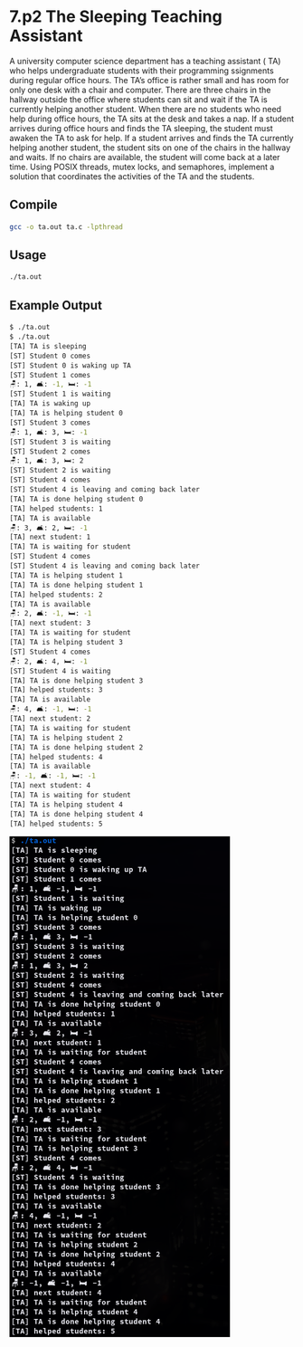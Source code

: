 # 7.p2 The Sleeping Teaching Assistant

A university computer science department has a teaching assistant ( TA) who helps undergraduate students with their programming ssignments during regular office hours. The TA’s office is rather small and has room for only one desk with a chair and computer. There are three chairs in the hallway outside the office where students can sit and wait if the TA is currently helping another student. When there are no students who need help during office hours, the TA sits at the desk and takes a nap. If a student arrives during office hours and finds the TA sleeping, the student must awaken the TA to ask for help. If a student arrives and finds the TA currently helping another student, the student sits on one of the chairs in the hallway and waits. If no chairs are available, the student will come back at a later time. 
Using POSIX threads, mutex locks, and semaphores, implement a solution that coordinates the activities of the TA and the students. 

## Compile

```sh
gcc -o ta.out ta.c -lpthread
```

## Usage

```sh
./ta.out
```

## Example Output

```sh
$ ./ta.out 
$ ./ta.out
[TA] TA is sleeping
[ST] Student 0 comes
[ST] Student 0 is waking up TA
[ST] Student 1 comes
🪑: 1, 🛋️: -1, 🛏️: -1
[ST] Student 1 is waiting
[TA] TA is waking up
[TA] TA is helping student 0
[ST] Student 3 comes
🪑: 1, 🛋️: 3, 🛏️: -1
[ST] Student 3 is waiting
[ST] Student 2 comes
🪑: 1, 🛋️: 3, 🛏️: 2
[ST] Student 2 is waiting
[ST] Student 4 comes
[ST] Student 4 is leaving and coming back later
[TA] TA is done helping student 0
[TA] helped students: 1
[TA] TA is available
🪑: 3, 🛋️: 2, 🛏️: -1
[TA] next student: 1
[TA] TA is waiting for student
[ST] Student 4 comes
[ST] Student 4 is leaving and coming back later
[TA] TA is helping student 1
[TA] TA is done helping student 1
[TA] helped students: 2
[TA] TA is available
🪑: 2, 🛋️: -1, 🛏️: -1
[TA] next student: 3
[TA] TA is waiting for student
[TA] TA is helping student 3
[ST] Student 4 comes
🪑: 2, 🛋️: 4, 🛏️: -1
[ST] Student 4 is waiting
[TA] TA is done helping student 3
[TA] helped students: 3
[TA] TA is available
🪑: 4, 🛋️: -1, 🛏️: -1
[TA] next student: 2
[TA] TA is waiting for student
[TA] TA is helping student 2
[TA] TA is done helping student 2
[TA] helped students: 4
[TA] TA is available
🪑: -1, 🛋️: -1, 🛏️: -1
[TA] next student: 4
[TA] TA is waiting for student
[TA] TA is helping student 4
[TA] TA is done helping student 4
[TA] helped students: 5

```

![ta](images/ta.png)
